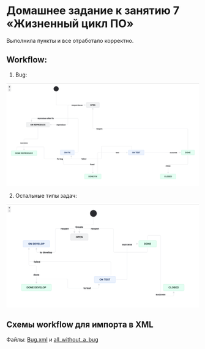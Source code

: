 # Домашнее задание к занятию 7 «Жизненный цикл ПО»

Выполнила пункты и все отработало корректно.

## Workflow:

1. Bug:

![скриншот](./workflow/Bug.png)

2. Остальные типы задач:

![скриншот](./workflow/without_a_bug.png)

## Cхемы workflow для импорта в XML

Файлы: [Bug.xml](./Bug.xml) и [all_without_a_bug](./all_without_a_bug.xml)
